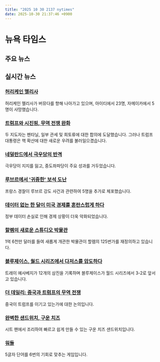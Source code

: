 ```yaml
---
title: "2025 10 30 2137 nytimes"
date: 2025-10-30 21:37:46 +0900
---
```


# 뉴욕 타임스
## 주요 뉴스

## 실시간 뉴스

### [허리케인 멜리사](https://www.nytimes.com/live/2025/10/30/weather/hurricane-melissa)
 허리케인 멜리사가 버뮤다를 향해 나아가고 있으며, 아이티에서 23명, 자메이카에서 5명이 사망했습니다.

### [트럼프와 시진핑, 무역 전쟁 완화](https://www.nytimes.com/2025/10/30/us/politics/trump-xi-trade-meeting.html)
 두 지도자는 펜타닐, 일부 관세 및 희토류에 대한 합의에 도달했습니다. 그러나 트럼프 대통령은 핵 확산에 대한 새로운 우려를 불러일으켰습니다.

### [네덜란드에서 극우당의 반격](https://www.nytimes.com/2025/10/30/world/europe/netherlands-election-parliament-wilders.html)
 극우당이 지지를 잃고, 중도좌파당이 주요 성과를 거두었습니다.

### [루브르에서 '귀중한' 보석 도난](https://www.nytimes.com/2025/10/30/world/europe/louvre-heist-arrests-paris.html)
 프랑스 경찰이 루브르 강도 사건과 관련하여 5명을 추가로 체포했습니다.

### [데이터 없는 한 달이 미국 경제를 혼란스럽게 하다](https://www.nytimes.com/2025/10/30/business/a-month-without-data-muddles-the-economic-picture.html)
 정부 데이터 손실로 인해 경제 상황이 더욱 악화되었습니다.

### [할렘의 새로운 스튜디오 박물관](https://www.nytimes.com/2025/10/30/arts/design/studio-museum-harlem-adjaye.html)
 1억 6천만 달러를 들여 새롭게 개관한 박물관이 할렘의 125번가를 재정의하고 있습니다.

### [블루제이스, 월드 시리즈에서 다저스를 압도하다](https://www.nytimes.com/athletic/6762037/2025/10/29/blue-jays-trey-yesavage-game-5-world-series-win/)
 트레이 예사베지가 12개의 삼진을 기록하며 블루제이스가 월드 시리즈에서 3-2로 앞서고 있습니다.

### [더 데일리: 중국과 트럼프의 무역 전쟁](https://www.nytimes.com/2025/10/29/podcasts/the-daily/china-trump-trade-war-rare-earth-minerals.html)
 중국이 트럼프를 이기고 있는가에 대한 논의입니다.

### [완벽한 샌드위치, 구운 치즈](https://cooking.nytimes.com/recipes/1023552-sheet-pan-grilled-cheese)
 시트 팬에서 조리하여 빠르고 쉽게 만들 수 있는 구운 치즈 샌드위치입니다.

### [워들](https://www.nytimes.com/games/wordle/index.html)
 5글자 단어를 6번의 기회로 맞추는 게임입니다.